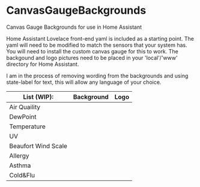 # CanvasGaugeBackgrounds
Canvas Gauge Backgrounds for use in Home Assistant

Home Assistant Lovelace front-end yaml is included as a starting point.
The yaml will need to be modified to match the sensors that your system has.
You will need to install the custom canvas gauge for this to work.
The backgound and logo pictures need to be placed in your 'local'/'www' directory for Home Assistant.

I am in the process of removing wording from the backgrounds and using state-label for text, this will allow any language of your choice.

| List (WIP):   | Background   | Logo   |
| --- | --- | --- |
| Air Quaility   |   |   |
| DewPoint   |   |   |
| Temperature   |   |   |
| UV   |   |   |
| Beaufort Wind Scale   |   |   |
| Allergy   |   |   |
| Asthma   |   |   |
| Cold&Flu   |   |   |

